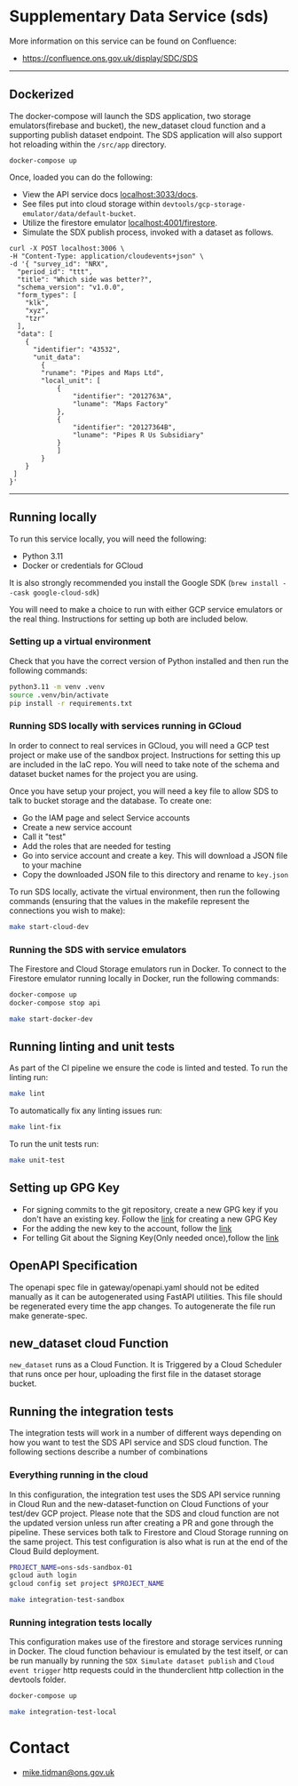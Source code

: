 # Supplementary Data Service (sds)

More information on this service can be found on Confluence:

- https://confluence.ons.gov.uk/display/SDC/SDS

---

## Dockerized

The docker-compose will launch the SDS application, two storage emulators(firebase and bucket), the new_dataset cloud function and a supporting publish dataset endpoint. The SDS application will also support hot reloading within the `/src/app` directory.

```
docker-compose up
```

Once, loaded you can do the following:

- View the API service docs [localhost:3033/docs](http://localhost:3033/docs).
- See files put into cloud storage within `devtools/gcp-storage-emulator/data/default-bucket`.
- Utilize the firestore emulator [localhost:4001/firestore](http://localhost:4001/firestore).
- Simulate the SDX publish process, invoked with a dataset as follows.

```
curl -X POST localhost:3006 \
-H "Content-Type: application/cloudevents+json" \
-d '{ "survey_id": "NRX",
  "period_id": "ttt",
  "title": "Which side was better?",
  "schema_version": "v1.0.0",
  "form_types": [
    "klk",
    "xyz",
    "tzr"
  ],
  "data": [
    {
      "identifier": "43532",
      "unit_data":
        {
        "runame": "Pipes and Maps Ltd",
        "local_unit": [
            {
                "identifier": "2012763A",
                "luname": "Maps Factory"
            },
            {
                "identifier": "20127364B",
                "luname": "Pipes R Us Subsidiary"
            }
            ]
        }
    }
 ]
}'
```

---

## Running locally

To run this service locally, you will need the following:

- Python 3.11
- Docker or credentials for GCloud

It is also strongly recommended you install the Google SDK (`brew install --cask google-cloud-sdk`)

You will need to make a choice to run with either GCP service emulators or the real thing.
Instructions for setting up both are included below.

### Setting up a virtual environment

Check that you have the correct version of Python installed and then run the following commands:

```bash
python3.11 -m venv .venv
source .venv/bin/activate
pip install -r requirements.txt
```

### Running SDS locally with services running in GCloud

In order to connect to real services in GCloud, you will need a GCP test project or make
use of the sandbox project. Instructions for setting this up are included in the IaC repo.
You will need to take note of the schema and dataset bucket names for the project you are using.

Once you have setup your project, you will need a key file to allow SDS to talk to bucket storage
and the database. To create one:

- Go the IAM page and select Service accounts
- Create a new service account
- Call it "test"
- Add the roles that are needed for testing
- Go into service account and create a key. This will download a JSON file to your machine
- Copy the downloaded JSON file to this directory and rename to `key.json`

To run SDS locally, activate the virtual environment, then run the following commands (ensuring that the values in the
makefile represent the connections you wish to make):

```bash
make start-cloud-dev
```

### Running the SDS with service emulators

The Firestore and Cloud Storage emulators run in Docker. To connect to the Firestore emulator running locally in Docker,
run the following commands:

```bash
docker-compose up
docker-compose stop api

make start-docker-dev
```

## Running linting and unit tests

As part of the CI pipeline we ensure the code is linted and tested. To run the linting run:

```bash
make lint
```

To automatically fix any linting issues run:

```bash
make lint-fix
```

To run the unit tests run:

```bash
make unit-test
```

## Setting up GPG Key

- For signing commits to the git repository, create a new GPG key if you don't have an existing key. Follow the [link](https://docs.github.com/en/authentication/managing-commit-signature-verification/generating-a-new-gpg-key) for creating a new GPG Key
- For the adding the new key to the account, follow the [link](https://docs.github.com/en/authentication/managing-commit-signature-verification/adding-a-gpg-key-to-your-github-account)
- For telling Git about the Signing Key(Only needed once),follow the [link](https://docs.github.com/en/authentication/managing-commit-signature-verification/telling-git-about-your-signing-key)

## OpenAPI Specification

The openapi spec file in gateway/openapi.yaml should not be edited manually as it can be autogenerated using FastAPI utilities. This file should be regenerated every time the app changes. To autogenerate the file run make generate-spec.

## new_dataset cloud Function

`new_dataset` runs as a Cloud Function. It is Triggered by a Cloud Scheduler that runs once per hour, uploading the first file in the dataset storage bucket.

## Running the integration tests

The integration tests will work in a number of different ways depending on how you want to test the SDS API service
and SDS cloud function. The following sections describe a number of combinations

### Everything running in the cloud

In this configuration, the integration test uses the SDS API service running in Cloud Run and the new-dataset-function
on Cloud Functions of your test/dev GCP project. Please note that the SDS and cloud function are not the updated version unless
run after creating a PR and gone through the pipeline. These services both talk to Firestore and Cloud Storage running on the same project.
This test configuration is also what is run at the end of the Cloud Build deployment.

```bash
PROJECT_NAME=ons-sds-sandbox-01
gcloud auth login
gcloud config set project $PROJECT_NAME

make integration-test-sandbox
```

### Running integration tests locally

This configuration makes use of the firestore and storage services running in Docker. The cloud function behaviour
is emulated by the test itself, or can be run manually by running the `SDX Simulate dataset publish` and `Cloud event trigger` http requests could in the thunderclient http collection in the devtools folder.

```bash
docker-compose up

make integration-test-local
```

# Contact

- mike.tidman@ons.gov.uk
